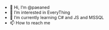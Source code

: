 - 👋 Hi, I’m @paeaned
- 👀 I’m interested in EveryThing
- 🌱 I’m currently learning C# and JS and MSSQL
- 📫 How to reach me

<!---
paeaned/paeaned is a ✨ special ✨ repository because its `README.md` (this file) appears on your GitHub profile.
You can click the Preview link to take a look at your changes.
--->
